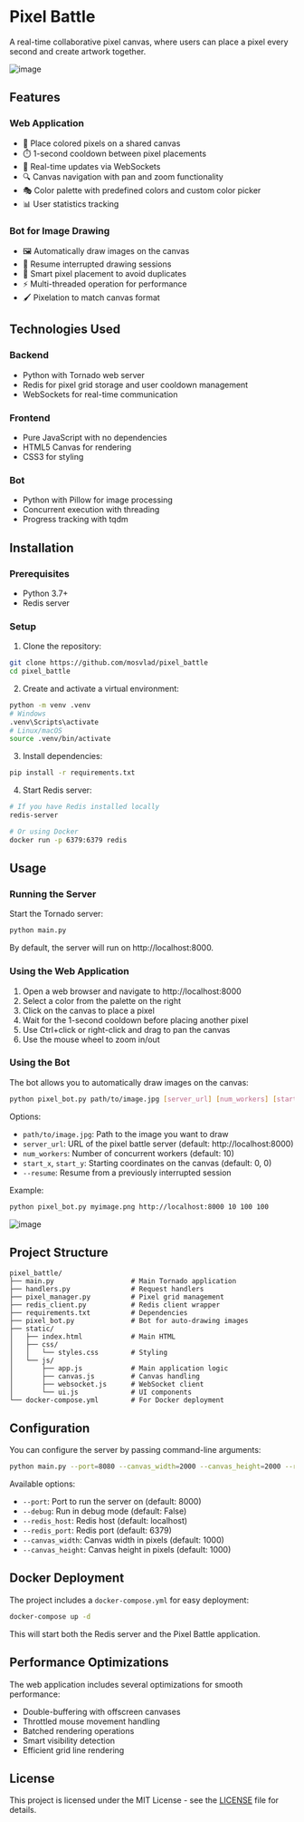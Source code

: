 # Pixel Battle

A real-time collaborative pixel canvas, where users can place a pixel every second and create artwork together.

![image](https://github.com/user-attachments/assets/9f518f57-ce9b-4f5c-b9ff-541f84857022)


## Features

### Web Application
- 🎨 Place colored pixels on a shared canvas
- ⏱️ 1-second cooldown between pixel placements
- 🔄 Real-time updates via WebSockets
- 🔍 Canvas navigation with pan and zoom functionality
- 🎭 Color palette with predefined colors and custom color picker
- 📊 User statistics tracking

### Bot for Image Drawing
- 🖼️ Automatically draw images on the canvas
- 🔄 Resume interrupted drawing sessions
- 🧠 Smart pixel placement to avoid duplicates
- ⚡ Multi-threaded operation for performance
- 🖌️ Pixelation to match canvas format

## Technologies Used

### Backend
- Python with Tornado web server
- Redis for pixel grid storage and user cooldown management
- WebSockets for real-time communication

### Frontend
- Pure JavaScript with no dependencies
- HTML5 Canvas for rendering
- CSS3 for styling

### Bot
- Python with Pillow for image processing
- Concurrent execution with threading
- Progress tracking with tqdm

## Installation

### Prerequisites

- Python 3.7+
- Redis server

### Setup

1. Clone the repository:
```bash
git clone https://github.com/mosvlad/pixel_battle
cd pixel_battle
```

2. Create and activate a virtual environment:
```bash
python -m venv .venv
# Windows
.venv\Scripts\activate
# Linux/macOS
source .venv/bin/activate
```

3. Install dependencies:
```bash
pip install -r requirements.txt
```

4. Start Redis server:
```bash
# If you have Redis installed locally
redis-server

# Or using Docker
docker run -p 6379:6379 redis
```

## Usage

### Running the Server

Start the Tornado server:

```bash
python main.py
```

By default, the server will run on http://localhost:8000.

### Using the Web Application

1. Open a web browser and navigate to http://localhost:8000
2. Select a color from the palette on the right
3. Click on the canvas to place a pixel
4. Wait for the 1-second cooldown before placing another pixel
5. Use Ctrl+click or right-click and drag to pan the canvas
6. Use the mouse wheel to zoom in/out

### Using the Bot

The bot allows you to automatically draw images on the canvas:

```bash
python pixel_bot.py path/to/image.jpg [server_url] [num_workers] [start_x] [start_y] [--resume]
```

Options:
- `path/to/image.jpg`: Path to the image you want to draw
- `server_url`: URL of the pixel battle server (default: http://localhost:8000)
- `num_workers`: Number of concurrent workers (default: 10)
- `start_x`, `start_y`: Starting coordinates on the canvas (default: 0, 0)
- `--resume`: Resume from a previously interrupted session

Example:
```bash
python pixel_bot.py myimage.png http://localhost:8000 10 100 100
```

![image](https://github.com/user-attachments/assets/7c2274ee-ca4e-4dd0-ac9a-b805a3f6b70f)


## Project Structure

```
pixel_battle/
├── main.py                   # Main Tornado application
├── handlers.py               # Request handlers
├── pixel_manager.py          # Pixel grid management
├── redis_client.py           # Redis client wrapper
├── requirements.txt          # Dependencies
├── pixel_bot.py              # Bot for auto-drawing images
├── static/
│   ├── index.html            # Main HTML
│   ├── css/
│   │   └── styles.css        # Styling
│   └── js/
│       ├── app.js            # Main application logic
│       ├── canvas.js         # Canvas handling
│       ├── websocket.js      # WebSocket client
│       └── ui.js             # UI components
└── docker-compose.yml        # For Docker deployment
```

## Configuration

You can configure the server by passing command-line arguments:

```bash
python main.py --port=8080 --canvas_width=2000 --canvas_height=2000 --redis_host=redis-server
```

Available options:
- `--port`: Port to run the server on (default: 8000)
- `--debug`: Run in debug mode (default: False)
- `--redis_host`: Redis host (default: localhost)
- `--redis_port`: Redis port (default: 6379)
- `--canvas_width`: Canvas width in pixels (default: 1000)
- `--canvas_height`: Canvas height in pixels (default: 1000)

## Docker Deployment

The project includes a `docker-compose.yml` for easy deployment:

```bash
docker-compose up -d
```

This will start both the Redis server and the Pixel Battle application.

## Performance Optimizations

The web application includes several optimizations for smooth performance:

- Double-buffering with offscreen canvases
- Throttled mouse movement handling
- Batched rendering operations
- Smart visibility detection
- Efficient grid line rendering

## License

This project is licensed under the MIT License - see the [LICENSE](LICENSE) file for details.
